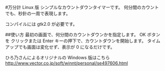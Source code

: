 #万分計 Linux 版
シンプルなカウントダウンタイマーです。
  何分間のカウントでも、秒針の一周で表現します。

コンパイルには gtk2.0 が必要です。

##使い方
最初の画面で、何分間のカウントダウンかを指定します。
  OK ボタンを	クリックまたは Enter キーの押下で、カウントダウンを開始します。
  タイムアップでも画面は変化せず、表示が 0 になるだけです。


ひろ乃さんによるオリジナルの Windows 版はこちら
  <http://www.vector.co.jp/soft/winnt/personal/se497606.html>


